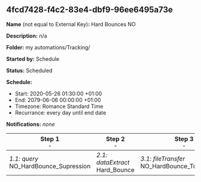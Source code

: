 ## 4fcd7428-f4c2-83e4-dbf9-96ee6495a73e

**Name** (not equal to External Key)**:** Hard Bounces NO

**Description:** n/a

**Folder:** my automations/Tracking/

**Started by:** Schedule

**Status:** Scheduled

**Schedule:**

* Start: 2020-05-26 01:30:00 +01:00
* End: 2079-06-06 00:00:00 +01:00
* Timezone: Romance Standard Time
* Recurrance: every day until end date

**Notifications:** _none_


| Step 1<br>_<small>-</small>_ | Step 2<br>_<small>-</small>_ | Step 3<br>_<small>-</small>_ | Step 4<br>_<small>-</small>_ |
| --- | --- | --- | --- |
| _1.1: query_<br>NO_HardBounce_Supression | _2.1: dataExtract_<br>Hard_Bounce | _3.1: fileTransfer_<br>NO_HardBounce_ToSafeHouse | _4.1: importFile_<br>NO_HardBounces_SupressionList |

